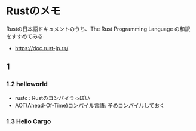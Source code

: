 # Rustのメモ

Rustの日本語ドキュメントのうち、The Rust Programming Language の和訳をすすめてみる

- https://doc.rust-jp.rs/

## 1

### 1.2 helloworld

- rustc : Rustのコンパイラっぽい
- AOT(Ahead-Of-Time)コンパイル言語: 予めコンパイルしておく

### 1.3 Hello Cargo

